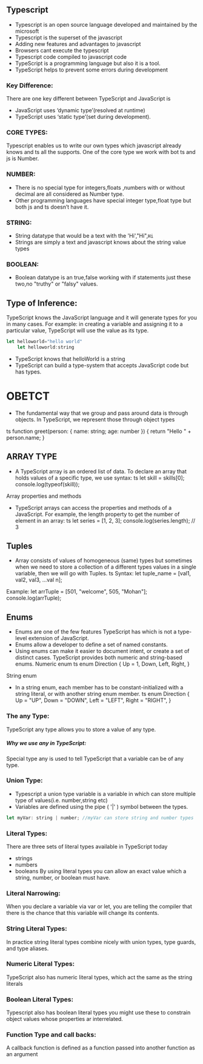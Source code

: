 ## Typescript           
* Typescript is an open source language developed and maintained by the microsoft
* Typescript is the superset of the javascript
* Adding new features and advantages to javascript
* Browsers cant execute the typescript
* Typescript code compiled to javascript code
* TypeScript is a programming language but also it is a tool.
* TypeScript helps to prevent some errors during development
### Key Difference:
There are one key different between TypeScript and JavaScript is
* JavaScript uses ‘dynamic type’(resolved at runtime)
* TypeScript uses ‘static type’(set during development).
### CORE TYPES:
Typescript enables us to write our own types which javascript already knows and ts all the supports.
One of the core type we work with bot ts and js is Number.
### NUMBER:
* There is no special type for integers,floats ,numbers with or without decimal are all considered as Number type.
* Other programming languages have special integer type,float type but both js and ts doesn’t have it. 
### STRING:
* String datatype that would be a text with the 'Hi',"Hi",`Hi`
* Strings are simply a text and javascript knows about the string value types
### BOOLEAN:
* Boolean datatype is an true,false working with if statements just these two,no "truthy" or "falsy"
values.
## Type of Inference:
TypeScript knows the JavaScript language and  it will generate types for you in many cases.
For example: in creating a variable and assigning it to a particular value, TypeScript will use the value as its type.
```javascript
let helloworld="hello world"
    let helloworld:string
```
* TypeScript knows that helloWorld is a string
* TypeScript can build a type-system that accepts JavaScript code but has types. 
# OBETCT
* The fundamental way that we group and pass around data is through objects. In TypeScript, we represent those through object types

ts
function greet(person: { name: string; age: number }) {
  return "Hello " + person.name;
}
## ARRAY TYPE
* A TypeScript array is an ordered list of data. To declare an array that holds values of a specific type, we use syntax:
ts
let skill = skills[0];
console.log(typeof(skill));

Array properties and methods
* TypeScript arrays can access the properties and methods of a JavaScript. For example,  the length property to get the number of element in an array:
ts
let series = [1, 2, 3];
console.log(series.length); // 3
## Tuples
* Array consists of values of homogeneous (same) types but sometimes when we need to store a collection of a different types values in a single variable, then we will go with Tuples.
ts
Syntax:
let tuple_name = [val1, val2, val3, ...val n];  

Example:
let arrTuple = [501, "welcome", 505, "Mohan"];  
console.log(arrTuple);

## Enums
* Enums are one of the few features TypeScript has which is not a type-level extension of JavaScript.
* Enums allow a developer to define a set of named constants. 
* Using enums can make it easier to document intent, or create a set of distinct cases. TypeScript provides both numeric and string-based enums.
Numeric enum
ts
enum Direction {
  Up = 1,
  Down,
  Left,
  Right,
}

String enum
* In a string enum, each member has to be constant-initialized with a string literal, or with another string enum member.
ts
enum Direction {
  Up = "UP",
  Down = "DOWN",
  Left = "LEFT",
  Right = "RIGHT",
}
### The any Type:
TypeScript any type allows you to store a value of any type.
##### Why we use any  in TypeScript:
Special type any is used to tell TypeScript that a variable can be of any type.
### Union Type:
* Typescript a union type variable is a variable in which can store multiple type of values(i.e. number,string etc)
* Variables are defined using the pipe ( '|' ) symbol between the types. 
```js
let myVar: string | number; //myVar can store string and number types
```
### Literal Types:
There are three sets of literal types available in TypeScript today
* strings 
* numbers
* booleans
By using literal types you can allow an exact value which a string, number, or boolean must have.
### Literal Narrowing:
When you declare a variable via var or let, you are telling the compiler that there is the chance that this variable will change its contents.
### String Literal Types:
In practice string literal types combine nicely with union types, type guards, and type aliases.
### Numeric Literal Types:
TypeScript also has numeric literal types, which act the same as the string literals
### Boolean Literal Types:
Typescript also has boolean literal types you might use these to constrain object values whose properties ar interrelated.
### Function Type and call backs:
A callback function is defined as a function passed into another function as an argument
